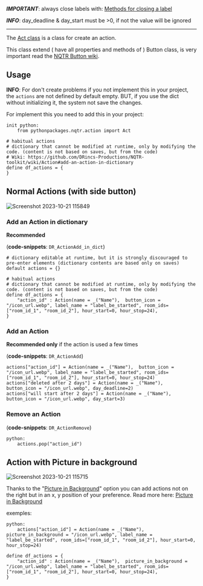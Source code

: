 ***IMPORTANT***: always close labels with: [Methods for closing a label](https://github.com/DRincs-Productions/NQTR-toolkit/wiki/Methods-for-closing-a-label)

***INFO***: day_deadline & day_start must be >0, if not the value will be ignored

---

The [Act class](https://github.com/DRincs-Productions/NQTR-toolkit/blob/main/game/tool/action.rpy#L2) is a class for create an action.

This class extend ( have all properties and methods of ) Button class, is very important read the [NQTR Button wiki](Button).

## Usage

**INFO**: For don't create problems if you not implement this in your project, the `actions` are not defined by default empty. BUT, if you use the dict without initializing it, the system not save the changes.

For implement this you need to add this in your project:

```renpy
init python:
    from pythonpackages.nqtr.action import Act

# habitual actions
# dictionary that cannot be modified at runtime, only by modifying the code. (content is not based on saves, but from the code)
# Wiki: https://github.com/DRincs-Productions/NQTR-toolkit/wiki/Action#add-an-action-in-dictionary
define df_actions = {
}
```

## Normal Actions (with side button)

![Screenshot 2023-10-21 115849](https://github.com/DRincs-Productions/NQTR-System/assets/67595890/a91021c4-3e08-4979-9b2b-262f1f95fd23)

### Add an Action in dictionary

**Recommended**

(**code-snippets**: `DR_ActionAdd_in_dict`)

```renpy
# dictionary editable at runtime, but it is strongly discouraged to pre-enter elements (dictionary contents are based only on saves)
default actions = {}

# habitual actions
# dictionary that cannot be modified at runtime, only by modifying the code. (content is not based on saves, but from the code)
define df_actions = {
    "action_id" : Action(name = _("Name"),  button_icon = "/icon_url.webp", label_name = "label_be_started", room_ids=["room_id_1", "room_id_2"], hour_start=0, hour_stop=24),
}
```

### Add an Action

**Recommended only** if the action is used a few times

(**code-snippets**: `DR_ActionAdd`)

```renpy
actions["action_id"] = Action(name = _("Name"),  button_icon = "/icon_url.webp", label_name = "label_be_started", room_ids=["room_id_1", "room_id_2"], hour_start=0, hour_stop=24)
actions["deleted after 2 days"] = Action(name = _("Name"),  button_icon = "/icon_url.webp", day_deadline=2)
actions["will start after 2 days"] = Action(name = _("Name"),  button_icon = "/icon_url.webp", day_start=3)
```

### Remove an Action

(**code-snippets**: `DR_ActionRemove`)

```renpy
python:
    actions.pop("action_id")
```

## Action with Picture in background

![Screenshot 2023-10-21 115715](https://github.com/DRincs-Productions/NQTR-System/assets/67595890/923e986a-775e-4f32-9871-c6221985b4a2)

Thanks to the "[Picture in Background](Button#picture-in-background)" option you can add actions not on the right but in an x, y position of your preference. Read more here: [Picture in Background](Button#picture-in-background)

exemples:

```renpy
python:
    actions["action_id"] = Action(name = _("Name"),  picture_in_background = "/icon_url.webp", label_name = "label_be_started", room_ids=["room_id_1", "room_id_2"], hour_start=0, hour_stop=24)
```

```renpy
define df_actions = {
    "action_id" : Action(name = _("Name"),  picture_in_background = "/icon_url.webp", label_name = "label_be_started", room_ids=["room_id_1", "room_id_2"], hour_start=0, hour_stop=24),
}
```
